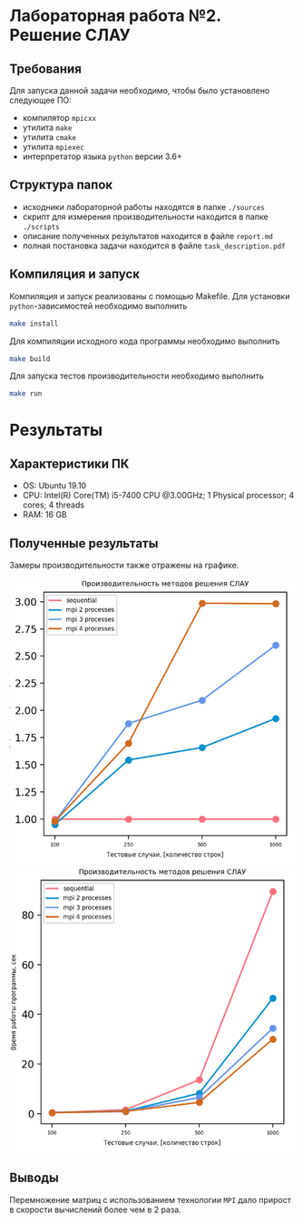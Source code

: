 # Лабораторная работа №2. Решение СЛАУ

## Требования
Для запуска данной задачи необходимо, чтобы было установлено следующее ПО:
 - компилятор `mpicxx`
 - утилита `make`
 - утилита `cmake`
 - утилита `mpiexec`
 - интерпретатор языка `python` версии 3.6+
 
## Структура папок
- исходники лабораторной работы находятся в папке `./sources`
- скрипт для измерения производительности находится в папке `./scripts`
- описание полученных результатов находится в файле `report.md`
- полная постановка задачи находится в файле `task_description.pdf` 

## Компиляция и запуск
Компиляция и запуск реализованы с помощью Makefile.
Для установки `python`-зависимостей необходимо выполнить
```bash
make install
```
Для компиляции исходного кода программы необходимо выполнить
```bash
make build
```
Для запуска тестов производительности необходимо выполнить
```bash
make run
```

# Результаты 

## Характеристики ПК
- OS: Ubuntu 19.10
- CPU: Intel(R) Core(TM) i5-7400 CPU @3.00GHz; 1 Physical processor; 4 cores; 4 threads
- RAM: 16 GB

## Полученные результаты
Замеры производительности также отражены на графике.

![Effieciency](../../reports/pictures/task_2_efficiency_report.png)
![Time](../../reports/pictures/task_2_time_report.png)

## Выводы
Перемножение матриц с использованием технологии `MPI` дало прирост в скорости вычислений более чем в 2 раза.



